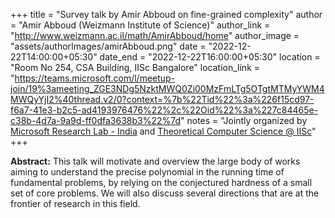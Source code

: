 +++
title = "Survey talk by Amir Abboud on fine-grained complexity"
author = "Amir Abboud (Weizmann Institute of Science)"
author_link = "http://www.weizmann.ac.il/math/AmirAbboud/home"
author_image = "assets/authorImages/amirAbboud.png"
date = "2022-12-22T14:00:00+05:30"
date_end = "2022-12-22T16:00:00+05:30"
location = "Room No 254, CSA Building, IISc Bangalore"
location_link = "https://teams.microsoft.com/l/meetup-join/19%3ameeting_ZGE3NDg5NzktMWQ0Zi00MzFmLTg5OTgtMTMyYWM4MWQyYjI2%40thread.v2/0?context=%7b%22Tid%22%3a%226f15cd97-f6a7-41e3-b2c5-ad4193976476%22%2c%22Oid%22%3a%227c84465e-c38b-4d7a-9a9d-ff0dfa3638b3%22%7d"
notes = "Jointly organized by <a href = "https://www.microsoft.com/en-us/research/lab/microsoft-research-india/" target= "_blank">Microsoft Research Lab - India</a> and <a href='https://www.csa.iisc.ac.in/theoretical-computer-science/' target= "_blank">Theoretical Computer Science @ IISc</a>"
+++

<b>Abstract:</b>
This talk will motivate and overview the large body of works aiming to understand the precise polynomial in the
running time of fundamental problems, by relying on the conjectured hardness of a small set of core problems.
We will also discuss several directions that are at the frontier of research in this field.

